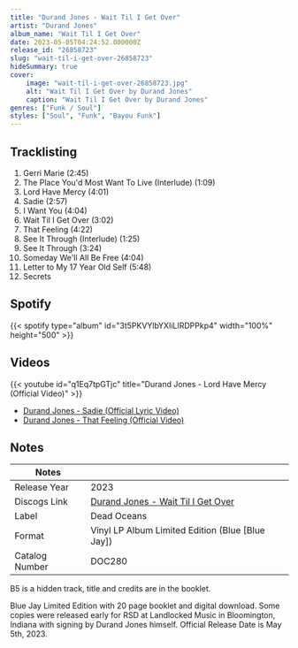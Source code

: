 ```yaml
---
title: "Durand Jones - Wait Til I Get Over"
artist: "Durand Jones"
album_name: "Wait Til I Get Over"
date: 2023-05-05T04:24:52.000000Z
release_id: "26858723"
slug: "wait-til-i-get-over-26858723"
hideSummary: true
cover:
    image: "wait-til-i-get-over-26858723.jpg"
    alt: "Wait Til I Get Over by Durand Jones"
    caption: "Wait Til I Get Over by Durand Jones"
genres: ["Funk / Soul"]
styles: ["Soul", "Funk", "Bayou Funk"]
---
```


## Tracklisting
1. Gerri Marie (2:45)
2. The Place You'd Most Want To Live (Interlude) (1:09)
3. Lord Have Mercy (4:01)
4. Sadie (2:57)
5. I Want You (4:04)
6. Wait Til I Get Over (3:02)
7. That Feeling (4:22)
8. See It Through (Interlude) (1:25)
9. See It Through  (3:24)
10. Someday We'll All Be Free (4:04)
11. Letter to My 17 Year Old Self (5:48)
12. Secrets


## Spotify
{{< spotify type="album" id="3t5PKVYlbYXIiLIRDPPkp4" width="100%" height="500" >}}



## Videos
{{< youtube id="q1Eq7tpGTjc" title="Durand Jones - Lord Have Mercy (Official Video)" >}}
- [Durand Jones - Sadie (Official Lyric Video)](https://www.youtube.com/watch?v=JA7SYpE7U1s)
- [Durand Jones - That Feeling (Official Video)](https://www.youtube.com/watch?v=sZpVPKfIVQ8)

## Notes
| Notes          |             |
| ---------------| ----------- |
| Release Year   | 2023 |
| Discogs Link   | [Durand Jones - Wait Til I Get Over](https://www.discogs.com/release/26858723-Durand-Jones-Wait-Til-I-Get-Over) |
| Label          | Dead Oceans |
| Format         | Vinyl LP Album Limited Edition (Blue [Blue Jay]) |
| Catalog Number | DOC280 |

B5 is a hidden track, title and credits are in the booklet.

Blue Jay Limited Edition with 20 page booklet and digital download. 
Some copies were released early for RSD at Landlocked Music in Bloomington, Indiana with signing by Durand Jones himself.  Official Release Date is May 5th, 2023.
